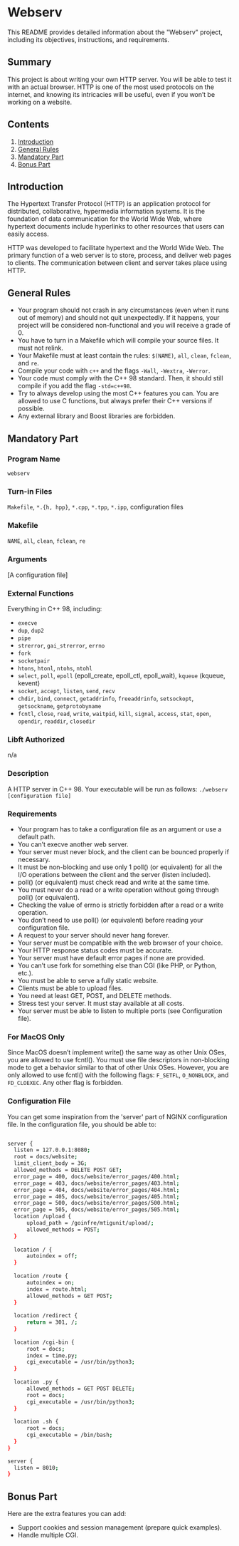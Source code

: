 # Webserv

This README provides detailed information about the "Webserv" project, including its objectives, instructions, and requirements.

## Summary
This project is about writing your own HTTP server. You will be able to test it with an actual browser. HTTP is one of the most used protocols on the internet, and knowing its intricacies will be useful, even if you won’t be working on a website.

## Contents
1. [Introduction](#introduction)
2. [General Rules](#general-rules)
3. [Mandatory Part](#mandatory-part)
4. [Bonus Part](#bonus-part)

## Introduction
The Hypertext Transfer Protocol (HTTP) is an application protocol for distributed, collaborative, hypermedia information systems. It is the foundation of data communication for the World Wide Web, where hypertext documents include hyperlinks to other resources that users can easily access.

HTTP was developed to facilitate hypertext and the World Wide Web. The primary function of a web server is to store, process, and deliver web pages to clients. The communication between client and server takes place using HTTP.

## General Rules
- Your program should not crash in any circumstances (even when it runs out of memory) and should not quit unexpectedly. If it happens, your project will be considered non-functional and you will receive a grade of 0.
- You have to turn in a Makefile which will compile your source files. It must not relink.
- Your Makefile must at least contain the rules: `$(NAME)`, `all`, `clean`, `fclean`, and `re`.
- Compile your code with `c++` and the flags `-Wall`, `-Wextra`, `-Werror`.
- Your code must comply with the C++ 98 standard. Then, it should still compile if you add the flag `-std=c++98`.
- Try to always develop using the most C++ features you can. You are allowed to use C functions, but always prefer their C++ versions if possible.
- Any external library and Boost libraries are forbidden.

## Mandatory Part
### Program Name
`webserv`

### Turn-in Files
`Makefile`, `*.{h, hpp}`, `*.cpp`, `*.tpp`, `*.ipp`, configuration files

### Makefile
`NAME`, `all`, `clean`, `fclean`, `re`

### Arguments
[A configuration file]

### External Functions
Everything in C++ 98, including:
- `execve`
- `dup`, `dup2`
- `pipe`
- `strerror`, `gai_strerror`, `errno`
- `fork`
- `socketpair`
- `htons`, `htonl`, `ntohs`, `ntohl`
- `select`, `poll`, `epoll` (epoll_create, epoll_ctl, epoll_wait), `kqueue` (kqueue, kevent)
- `socket`, `accept`, `listen`, `send`, `recv`
- `chdir`, `bind`, `connect`, `getaddrinfo`, `freeaddrinfo`, `setsockopt`, `getsockname`, `getprotobyname`
- `fcntl`, `close`, `read`, `write`, `waitpid`, `kill`, `signal`, `access`, `stat`, `open`, `opendir`, `readdir`, `closedir`

### Libft Authorized
n/a

### Description
A HTTP server in C++ 98. Your executable will be run as follows: `./webserv [configuration file]`

### Requirements
- Your program has to take a configuration file as an argument or use a default path.
- You can’t execve another web server.
- Your server must never block, and the client can be bounced properly if necessary.
- It must be non-blocking and use only 1 poll() (or equivalent) for all the I/O operations between the client and the server (listen included).
- poll() (or equivalent) must check read and write at the same time.
- You must never do a read or a write operation without going through poll() (or equivalent).
- Checking the value of errno is strictly forbidden after a read or a write operation.
- You don’t need to use poll() (or equivalent) before reading your configuration file.
- A request to your server should never hang forever.
- Your server must be compatible with the web browser of your choice.
- Your HTTP response status codes must be accurate.
- Your server must have default error pages if none are provided.
- You can’t use fork for something else than CGI (like PHP, or Python, etc.).
- You must be able to serve a fully static website.
- Clients must be able to upload files.
- You need at least GET, POST, and DELETE methods.
- Stress test your server. It must stay available at all costs.
- Your server must be able to listen to multiple ports (see Configuration file).

### For MacOS Only
Since MacOS doesn’t implement write() the same way as other Unix OSes, you are allowed to use fcntl(). You must use file descriptors in non-blocking mode to get a behavior similar to that of other Unix OSes. However, you are only allowed to use fcntl() with the following flags: `F_SETFL`, `O_NONBLOCK`, and `FD_CLOEXEC`. Any other flag is forbidden.

### Configuration File
You can get some inspiration from the 'server' part of NGINX configuration file. In the configuration file, you should be able to:

```bash

server {
  listen = 127.0.0.1:8080;
  root = docs/website;
  limit_client_body = 3G;
  allowed_methods = DELETE POST GET;
  error_page = 400, docs/website/error_pages/400.html;
  error_page = 403, docs/website/error_pages/403.html;
  error_page = 404, docs/website/error_pages/404.html;
  error_page = 405, docs/website/error_pages/405.html;
  error_page = 500, docs/website/error_pages/500.html;
  error_page = 505, docs/website/error_pages/505.html;
  location /upload {
      upload_path = /goinfre/mtigunit/upload/;
      allowed_methods = POST;
  }
  
  location / {
      autoindex = off;
  }
  
  location /route {
      autoindex = on;
      index = route.html;
      allowed_methods = GET POST;
  }
  
  location /redirect {
      return = 301, /;
  }
  
  location /cgi-bin {
      root = docs;
      index = time.py;
      cgi_executable = /usr/bin/python3;
  }
  
  location .py {
      allowed_methods = GET POST DELETE;
      root = docs;
      cgi_executable = /usr/bin/python3;
  }
  
  location .sh {
      root = docs;
      cgi_executable = /bin/bash;
  }
}

server {
  listen = 8010;
}
```

## Bonus Part
Here are the extra features you can add:
- Support cookies and session management (prepare quick examples).
- Handle multiple CGI.
